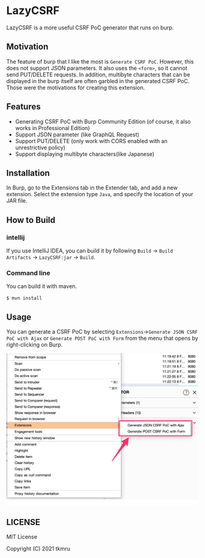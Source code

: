 # LazyCSRF
LazyCSRF is a more useful CSRF PoC generator that runs on burp.

## Motivation
The feature of burp that I like the most is `Generate CSRF PoC`. 
However, this does not support JSON parameters. 
It also uses the `<form>`, so it cannot send PUT/DELETE requests.
In addition, multibyte characters that can be displayed in the burp itself are often garbled in the generated CSRF PoC.
Those were the motivations for creating this extension.

## Features

- Generating CSRF PoC with Burp Community Edition (of course, it also works in Professional Edition)
- Support JSON parameter (like GraphQL Request)
- Support PUT/DELETE (only work with CORS enabled with an unrestrictive policy)
- Support displaying multibyte characters(like Japanese)

## Installation

In Burp, go to the Extensions tab in the Extender tab, and add a new extension. Select the extension type `Java`, and specify the location of your JAR file.

## How to Build
### intellij

If you use IntelliJ IDEA, you can build it by following `Build` -> `Build Artifacts` -> `LazyCSRF:jar` -> `Build`.

### Command line

You can build it with maven.

```
$ mvn install
```

## Usage
You can generate a CSRF PoC by selecting `Extensions`->`Generate JSON CSRF PoC with Ajax` or `Generate POST PoC with Form` from the menu that opens by right-clicking on Burp.

![menu](./img/menu.png)

## LICENSE

MIT License

Copyright (C) 2021 tkmru
